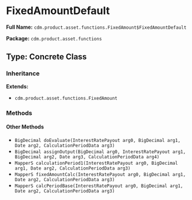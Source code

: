 # FixedAmountDefault

**Full Name:** `cdm.product.asset.functions.FixedAmount$FixedAmountDefault`

**Package:** `cdm.product.asset.functions`

## Type: Concrete Class

### Inheritance

**Extends:**
- `cdm.product.asset.functions.FixedAmount`

### Methods

#### Other Methods

- `BigDecimal doEvaluate(InterestRatePayout arg0, BigDecimal arg1, Date arg2, CalculationPeriodData arg3)`
- `BigDecimal assignOutput(BigDecimal arg0, InterestRatePayout arg1, BigDecimal arg2, Date arg3, CalculationPeriodData arg4)`
- `MapperS calculationPeriod1(InterestRatePayout arg0, BigDecimal arg1, Date arg2, CalculationPeriodData arg3)`
- `MapperS fixedAmountCalc(InterestRatePayout arg0, BigDecimal arg1, Date arg2, CalculationPeriodData arg3)`
- `MapperS calcPeriodBase(InterestRatePayout arg0, BigDecimal arg1, Date arg2, CalculationPeriodData arg3)`

